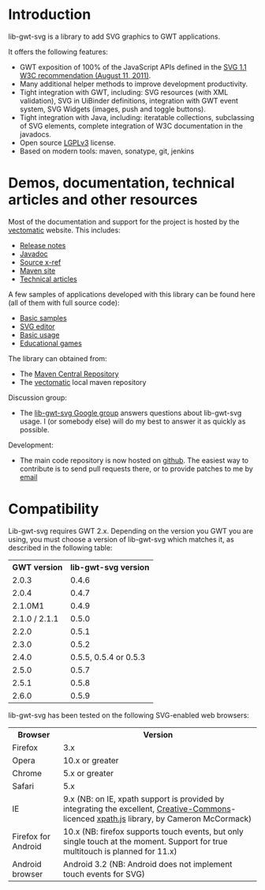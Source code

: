# Introduction
lib-gwt-svg is a library to add SVG graphics to GWT applications.

It offers the following features:

* GWT exposition of 100% of the JavaScript APIs defined in the [SVG 1.1 W3C recommendation (August 11, 2011)](http://www.w3.org/TR/SVG/ "Scalable Vector Graphics (SVG) 1.1 (Second Edition)").
* Many additional helper methods to improve development productivity.
* Tight integration with GWT, including: SVG resources (with XML validation), SVG in UiBinder definitions, integration with GWT event system, SVG Widgets (images, push and toggle buttons).
* Tight integration with Java, including: iteratable collections, subclassing of SVG elements, complete integration of W3C documentation in the javadocs.
* Open source [LGPLv3](http://www.gnu.org/licenses/lgpl.html "LGPLv3 homepage") license.
* Based on modern tools: maven, sonatype, git, jenkins

# Demos, documentation, technical articles and other resources

Most of the documentation and support for the project is hosted by the [vectomatic](http://www.vectomatic.org/libs/lib-gwt-svg) website. This includes:

* [Release notes](http://www.vectomatic.org/libs/lib-gwt-svg/release-notes)
* [Javadoc](http://www.vectomatic.org/mvn-sites/lib-gwt-svg/apidocs/index.html)
* [Source x-ref](http://www.vectomatic.org/mvn-sites/lib-gwt-svg/xref/index.html)
* [Maven site](http://www.vectomatic.org/mvn-sites/lib-gwt-svg/)
* [Technical articles](http://www.vectomatic.org/category/lib-gwt-svg)

A few samples of applications developed with this library can be found here (all of them with full source code):

* [Basic samples](http://www.vectomatic.org/libs/lib-gwt-svg/samples)
* [SVG editor](http://www.vectomatic.org/apps/svgreal)
* [Basic usage](http://www.vectomatic.org/games/lib-gwt-svg-chess)
* [Educational games](http://www.vectomatic.org/games/lib-gwt-svg-edu)

The library can obtained from:

* The [Maven Central Repository](http://search.maven.org/#search|ga|1|a%3A%22lib-gwt-svg%22)
* The [vectomatic](http://www.vectomatic.org/mvn/org/vectomatic/lib-gwt-svg) local maven repository

Discussion group: 

* The [lib-gwt-svg Google group](https://groups.google.com/group/lib-gwt-svg) answers questions about lib-gwt-svg usage. I (or somebody else) will do my best to answer it as quickly as possible.

Development: 

* The main code repository is now hosted on [github](https://github.com/laaglu/lib-gwt-svg). The easiest way to contribute is to send pull requests there, or to provide patches to me by [email](mailto:laaglu@gmail.com)

# Compatibility
Lib-gwt-svg requires GWT 2.x. Depending on the version you GWT you are using, you must choose a version of lib-gwt-svg which matches it, as described in the following table:
<table border="0">
<tbody>
<tr>
<th>GWT version</th>
<th>lib-gwt-svg version</th>
</tr>
<tr>
<td>2.0.3</td>
<td>0.4.6</td>
</tr>
<tr>
<td>2.0.4</td>
<td>0.4.7</td>
</tr>
<tr>
<td>2.1.0M1</td>
<td>0.4.9</td>
</tr>
<tr>
<td>2.1.0 / 2.1.1</td>
<td>0.5.0</td>
</tr>
<tr>
<td>2.2.0</td>
<td>0.5.1</td>
</tr>
<tr>
<td>2.3.0</td>
<td>0.5.2</td>
</tr>
<tr>
<td>2.4.0</td>
<td>0.5.5, 0.5.4 or 0.5.3</td>
</tr>
<tr>
<td>2.5.0</td>
<td>0.5.7</td>
</tr>
<tr>
<td>2.5.1</td>
<td>0.5.8</td>
</tr>
<tr>
<td>2.6.0</td>
<td>0.5.9</td>
</tr>
</tbody>
</table>

lib-gwt-svg has been tested on the following SVG-enabled web browsers:
<table border="0">
<tbody>
<tr>
<th>Browser</th>
<th>Version</th>
</tr>
<tr>
<td>Firefox</td>
<td>3.x</td>
</tr>
<tr>
<td>Opera</td>
<td>10.x or greater</td>
</tr>
<tr>
<td>Chrome</td>
<td>5.x or greater</td>
</tr>
<tr>
<td>Safari</td>
<td>5.x</td>
</tr>
<tr>
<td>IE</td>
<td>9.x (NB: on IE, xpath support is provided by integrating the excellent, <a href="http://creativecommons.org/licenses/by-sa/2.0/" title="Creative Commons Licence">Creative-Commons</a>-licenced  <a href="http://mcc.id.au/xpathjs" title="xpath.js home">xpath.js</a> library, by Cameron McCormack)</td>
</tr>
<tr>
<td>Firefox for Android</td>
<td>10.x (NB: firefox supports touch events, but only single touch at the moment. Support for true multitouch is planned for 11.x)</td>
</tr>
<tr>
<td>Android browser</td>
<td>Android 3.2 (NB: Android does not implement touch events for SVG)</td>
</tr>
</tbody>
</table>

